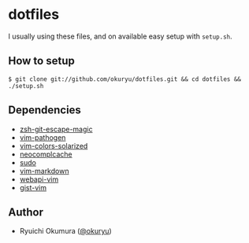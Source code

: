 # dotfiles

I usually using these files, and on available easy setup with ```setup.sh```.

## How to setup

```
$ git clone git://github.com/okuryu/dotfiles.git && cd dotfiles && ./setup.sh
```

## Dependencies

* [zsh-git-escape-magic](https://github.com/knu/zsh-git-escape-magic)
* [vim-pathogen](https://github.com/tpope/vim-pathogen)
* [vim-colors-solarized](https://github.com/altercation/vim-colors-solarized)
* [neocomplcache](https://github.com/Shougo/neocomplcache)
* [sudo](https://github.com/vim-scripts/sudo)
* [vim-markdown](https://github.com/tpope/vim-markdown)
* [webapi-vim](https://github.com/mattn/webapi-vim)
* [gist-vim](https://github.com/mattn/gist-vim)

## Author

* Ryuichi Okumura ([@okuryu](https://github.com/okuryu))
